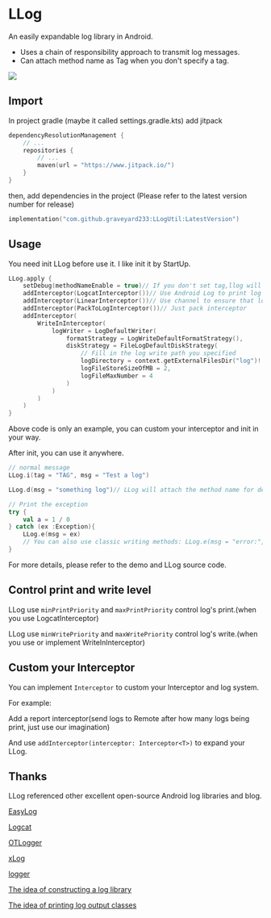 # LLog
An easily expandable log library in Android.
- Uses a chain of responsibility approach to transmit log messages.
- Can attach method name as Tag when you don't specify a tag.

[![](https://jitpack.io/v/graveyard233/LLogUtil.svg)](https://jitpack.io/#graveyard233/LLogUtil)

## Import
In project gradle (maybe it called settings.gradle.kts) add jitpack
```kotlin
dependencyResolutionManagement {
    // ...
    repositories {
        // ...
        maven(url = "https://www.jitpack.io/")
    }
}
```

then, add dependencies in the project (Please refer to the latest version number for release)
```kotlin
implementation("com.github.graveyard233:LLogUtil:LatestVersion")
```

## Usage
You need init LLog before use it. I like init it by StartUp.
```kotlin
LLog.apply {
    setDebug(methodNameEnable = true)// If you don't set tag,llog will attach methodName for default tag.
    addInterceptor(LogcatInterceptor())// Use Android Log to print log
    addInterceptor(LinearInterceptor())// Use channel to ensure that logs printing is linear output
    addInterceptor(PackToLogInterceptor())// Just pack interceptor
    addInterceptor(
        WriteInInterceptor(
            logWriter = LogDefaultWriter(
                formatStrategy = LogWriteDefaultFormatStrategy(),
                diskStrategy = FileLogDefaultDiskStrategy(
                    // Fill in the log write path you specified
                    logDirectory = context.getExternalFilesDir("log")!!.absolutePath,
                    logFileStoreSizeOfMB = 2,
                    logFileMaxNumber = 4
                )
            )
        )
    )
}
```
Above code is only an example, you can custom your interceptor and init in your way.

After init, you can use it anywhere.

```kotlin
// normal message
LLog.i(tag = "TAG", msg = "Test a log")

LLog.d(msg = "something log")// LLog will attach the method name for default tag

// Print the exception
try {
    val a = 1 / 0
} catch (ex :Exception){
    LLog.e(msg = ex)
    // You can also use classic writing methods: LLog.e(msg = "error:", exception = ex)
}
```
For more details, please refer to the demo and LLog source code.

## Control print and write level

LLog use `minPrintPriority` and `maxPrintPriority` control log's print.(when you use LogcatInterceptor)

LLog use `minWritePriority` and `maxWritePriority` control log's write.(when you use or implement WriteInInterceptor)

## Custom your Interceptor
You can implement `Interceptor` to custom your Interceptor and log system.

For example: 

Add a report interceptor(send logs to Remote after how many logs being print, just use our imagination)

And use `addInterceptor(interceptor: Interceptor<T>)` to expand your LLog.

## Thanks
LLog referenced other excellent open-source Android log libraries and blog.

[EasyLog](https://github.com/wisdomtl/EasyLog)

[Logcat](https://github.com/liangjingkanji/LogCat)

[OTLogger](https://github.com/oi-october/OTLogger)

[xLog](https://github.com/elvishew/xLog)

[logger](https://github.com/orhanobut/logger)

[The idea of constructing a log library](https://juejin.cn/post/7244002241845166138)

[The idea of printing log output classes](https://juejin.cn/post/6844904097020116999)
